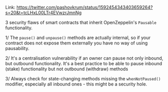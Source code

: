 Link: https://twitter.com/pashovkrum/status/1592454343403659264?s=20&t=tcLHxL00LTr4EVwzrJmnNg

3 security flaws of smart contracts that inherit OpenZeppelin's `Pausable` functionality.

1/ The `pause()` and `unpause()` methods are actually internal, so if your contract does not expose them externally you have no way of using pausability.

2/ It's a centralisation vulnerability if an owner can pause not only inbound, but outbound functionality. It's a best practice to be able to pause inbound (stake) functionality but not outbound (withdraw) methods

3/ Always check for state-changing methods missing the `whenNotPaused()` modifier, especially all inbound ones - this might be a security hole.